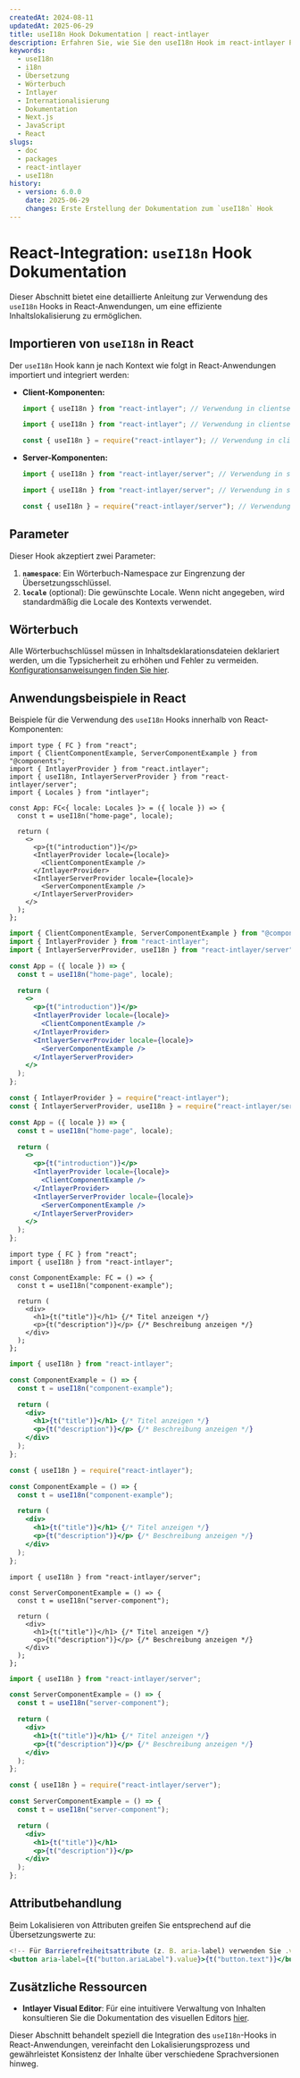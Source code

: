 ```yaml
---
createdAt: 2024-08-11
updatedAt: 2025-06-29
title: useI18n Hook Dokumentation | react-intlayer
description: Erfahren Sie, wie Sie den useI18n Hook im react-intlayer Paket verwenden
keywords:
  - useI18n
  - i18n
  - Übersetzung
  - Wörterbuch
  - Intlayer
  - Internationalisierung
  - Dokumentation
  - Next.js
  - JavaScript
  - React
slugs:
  - doc
  - packages
  - react-intlayer
  - useI18n
history:
  - version: 6.0.0
    date: 2025-06-29
    changes: Erste Erstellung der Dokumentation zum `useI18n` Hook
---
```


# React-Integration: `useI18n` Hook Dokumentation

Dieser Abschnitt bietet eine detaillierte Anleitung zur Verwendung des `useI18n` Hooks in React-Anwendungen, um eine effiziente Inhaltslokalisierung zu ermöglichen.

## Importieren von `useI18n` in React

Der `useI18n` Hook kann je nach Kontext wie folgt in React-Anwendungen importiert und integriert werden:

- **Client-Komponenten:**

  ```typescript codeFormat="typescript"
  import { useI18n } from "react-intlayer"; // Verwendung in clientseitigen React-Komponenten
  ```

  ```javascript codeFormat="esm"
  import { useI18n } from "react-intlayer"; // Verwendung in clientseitigen React-Komponenten
  ```

  ```javascript codeFormat="commonjs"
  const { useI18n } = require("react-intlayer"); // Verwendung in clientseitigen React-Komponenten
  ```

- **Server-Komponenten:**

  ```typescript codeFormat="commonjs"
  import { useI18n } from "react-intlayer/server"; // Verwendung in serverseitigen React-Komponenten
  ```

  ```javascript codeFormat="esm"
  import { useI18n } from "react-intlayer/server"; // Verwendung in serverseitigen React-Komponenten
  ```

  ```javascript codeFormat="commonjs"
  const { useI18n } = require("react-intlayer/server"); // Verwendung in serverseitigen React-Komponenten
  ```

## Parameter

Dieser Hook akzeptiert zwei Parameter:

1. **`namespace`**: Ein Wörterbuch-Namespace zur Eingrenzung der Übersetzungsschlüssel.
2. **`locale`** (optional): Die gewünschte Locale. Wenn nicht angegeben, wird standardmäßig die Locale des Kontexts verwendet.

## Wörterbuch

Alle Wörterbuchschlüssel müssen in Inhaltsdeklarationsdateien deklariert werden, um die Typsicherheit zu erhöhen und Fehler zu vermeiden. [Konfigurationsanweisungen finden Sie hier](https://github.com/aymericzip/intlayer/blob/main/docs/docs/de/dictionary/get_started.md).

## Anwendungsbeispiele in React

Beispiele für die Verwendung des `useI18n` Hooks innerhalb von React-Komponenten:

```tsx fileName="src/App.tsx" codeFormat="typescript"
import type { FC } from "react";
import { ClientComponentExample, ServerComponentExample } from "@components";
import { IntlayerProvider } from "react.intlayer";
import { useI18n, IntlayerServerProvider } from "react-intlayer/server";
import { Locales } from "intlayer";

const App: FC<{ locale: Locales }> = ({ locale }) => {
  const t = useI18n("home-page", locale);

  return (
    <>
      <p>{t("introduction")}</p>
      <IntlayerProvider locale={locale}>
        <ClientComponentExample />
      </IntlayerProvider>
      <IntlayerServerProvider locale={locale}>
        <ServerComponentExample />
      </IntlayerServerProvider>
    </>
  );
};
```

```jsx fileName="src/app.jsx" codeFormat="esm"
import { ClientComponentExample, ServerComponentExample } from "@components";
import { IntlayerProvider } from "react-intlayer";
import { IntlayerServerProvider, useI18n } from "react-intlayer/server";

const App = ({ locale }) => {
  const t = useI18n("home-page", locale);

  return (
    <>
      <p>{t("introduction")}</p>
      <IntlayerProvider locale={locale}>
        <ClientComponentExample />
      </IntlayerProvider>
      <IntlayerServerProvider locale={locale}>
        <ServerComponentExample />
      </IntlayerServerProvider>
    </>
  );
};
```

```jsx fileName="src/app.cjs" codeFormat="commonjs"
const { IntlayerProvider } = require("react-intlayer");
const { IntlayerServerProvider, useI18n } = require("react-intlayer/server");

const App = ({ locale }) => {
  const t = useI18n("home-page", locale);

  return (
    <>
      <p>{t("introduction")}</p>
      <IntlayerProvider locale={locale}>
        <ClientComponentExample />
      </IntlayerProvider>
      <IntlayerServerProvider locale={locale}>
        <ServerComponentExample />
      </IntlayerServerProvider>
    </>
  );
};
```

```tsx fileName="src/components/ComponentExample.tsx" codeFormat="typescript"
import type { FC } from "react";
import { useI18n } from "react-intlayer";

const ComponentExample: FC = () => {
  const t = useI18n("component-example");

  return (
    <div>
      <h1>{t("title")}</h1> {/* Titel anzeigen */}
      <p>{t("description")}</p> {/* Beschreibung anzeigen */}
    </div>
  );
};
```

```jsx fileName="src/components/ComponentExample.jsx" codeFormat="esm"
import { useI18n } from "react-intlayer";

const ComponentExample = () => {
  const t = useI18n("component-example");

  return (
    <div>
      <h1>{t("title")}</h1> {/* Titel anzeigen */}
      <p>{t("description")}</p> {/* Beschreibung anzeigen */}
    </div>
  );
};
```

```jsx fileName="src/components/ComponentExample.cjs" codeFormat="commonjs"
const { useI18n } = require("react-intlayer");

const ComponentExample = () => {
  const t = useI18n("component-example");

  return (
    <div>
      <h1>{t("title")}</h1> {/* Titel anzeigen */}
      <p>{t("description")}</p> {/* Beschreibung anzeigen */}
    </div>
  );
};
```

```tsx fileName="src/components/ServerComponentExample.tsx" codeFormat="typescript"
import { useI18n } from "react-intlayer/server";

const ServerComponentExample = () => {
  const t = useI18n("server-component");

  return (
    <div>
      <h1>{t("title")}</h1> {/* Titel anzeigen */}
      <p>{t("description")}</p> {/* Beschreibung anzeigen */}
    </div>
  );
};
```

```jsx fileName="src/components/ServerComponentExample.jsx" codeFormat="esm"
import { useI18n } from "react-intlayer/server";

const ServerComponentExample = () => {
  const t = useI18n("server-component");

  return (
    <div>
      <h1>{t("title")}</h1> {/* Titel anzeigen */}
      <p>{t("description")}</p> {/* Beschreibung anzeigen */}
    </div>
  );
};
```

```jsx fileName="src/components/ServerComponentExample.cjs" codeFormat="commonjs"
const { useI18n } = require("react-intlayer/server");

const ServerComponentExample = () => {
  const t = useI18n("server-component");

  return (
    <div>
      <h1>{t("title")}</h1>
      <p>{t("description")}</p>
    </div>
  );
};
```

## Attributbehandlung

Beim Lokalisieren von Attributen greifen Sie entsprechend auf die Übersetzungswerte zu:

```jsx
<!-- Für Barrierefreiheitsattribute (z. B. aria-label) verwenden Sie .value, da reine Strings erforderlich sind -->
<button aria-label={t("button.ariaLabel").value}>{t("button.text")}</button>
```

## Zusätzliche Ressourcen

- **Intlayer Visual Editor**: Für eine intuitivere Verwaltung von Inhalten konsultieren Sie die Dokumentation des visuellen Editors [hier](https://github.com/aymericzip/intlayer/blob/main/docs/docs/de/intlayer_visual_editor.md).

Dieser Abschnitt behandelt speziell die Integration des `useI18n`-Hooks in React-Anwendungen, vereinfacht den Lokalisierungsprozess und gewährleistet Konsistenz der Inhalte über verschiedene Sprachversionen hinweg.
